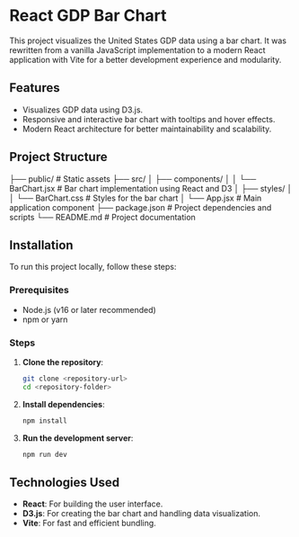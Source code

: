 # React GDP Bar Chart

This project visualizes the United States GDP data using a bar chart. It was rewritten from a vanilla JavaScript implementation to a modern React application with Vite for a better development experience and modularity.

## Features

- Visualizes GDP data using D3.js.
- Responsive and interactive bar chart with tooltips and hover effects.
- Modern React architecture for better maintainability and scalability.

## Project Structure

├── public/           # Static assets
├── src/
│   ├── components/
│   │   └── BarChart.jsx  # Bar chart implementation using React and D3
│   ├── styles/
│   │   └── BarChart.css  # Styles for the bar chart
│   └── App.jsx          # Main application component
├── package.json       # Project dependencies and scripts
└── README.md          # Project documentation

## Installation

To run this project locally, follow these steps:

### Prerequisites

- Node.js (v16 or later recommended)
- npm or yarn

### Steps

1. **Clone the repository**:

   ```bash
   git clone <repository-url>
   cd <repository-folder>
   ```

2. **Install dependencies**:

   ```bash
   npm install
   ```

3. **Run the development server**:

   ```bash
   npm run dev
   ```

## Technologies Used

- **React**: For building the user interface.
- **D3.js**: For creating the bar chart and handling data visualization.
- **Vite**: For fast and efficient bundling.
